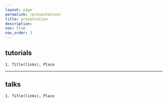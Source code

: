 ```yaml
---
layout: page
permalink: /presentation/
title: presentation
description:
nav: true
nav_order: 3
---
```


## tutorials
    1. Title(links), Place

---

## talks
    1. Title(links), Place
